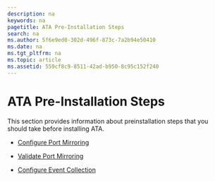 ```yaml
---
description: na
keywords: na
pagetitle: ATA Pre-Installation Steps
search: na
ms.author: 5f6e9ed0-302d-496f-873c-7a2b94e50410
ms.date: na
ms.tgt_pltfrm: na
ms.topic: article
ms.assetid: 559cf8c9-8511-42ad-b950-8c95c152f240
---
```

# ATA Pre-Installation Steps
This section provides information about preinstallation steps that you should take before installing ATA.

- [Configure Port Mirroring](../Topic/Configure_Port_Mirroring.md)

- [Validate Port Mirroring](../Topic/Validate_Port_Mirroring.md)

- [Configure Event Collection](../Topic/Configure_Event_Collection.md)

